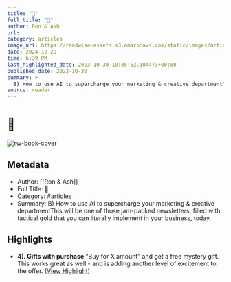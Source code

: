 ```yaml
---
title: "🥗"
full_title: "🥗"
author: Ron & Ash
url: 
category: articles
image_url: https://readwise-assets.s3.amazonaws.com/static/images/article3.5c705a01b476.png
date: 2024-12-29
time: 6:39 PM
last_highlighted_date: 2023-10-30 10:05:52.104473+00:00
published_date: 2023-10-30
summary: >
  B) How to use AI to supercharge your marketing & creative departmentThis will be one of those jam-packed newsletters, filled with tactical gold that you can literally implement in your business, today.
source: reader
---
```

# 🥗

![rw-book-cover](https://readwise-assets.s3.amazonaws.com/static/images/article3.5c705a01b476.png)

## Metadata
- Author: [[Ron & Ash]]
- Full Title: 🥗
- Category: #articles
- Summary: B) How to use AI to supercharge your marketing & creative departmentThis will be one of those jam-packed newsletters, filled with tactical gold that you can literally implement in your business, today.

## Highlights
- **4). Gifts with purchase**
  “Buy for X amount” and get a free mystery gift. This works great as well - and is adding another level of excitement to the offer. ([View Highlight](https://read.readwise.io/read/01he00qzgnjcsvsx19hhbek9wv))


